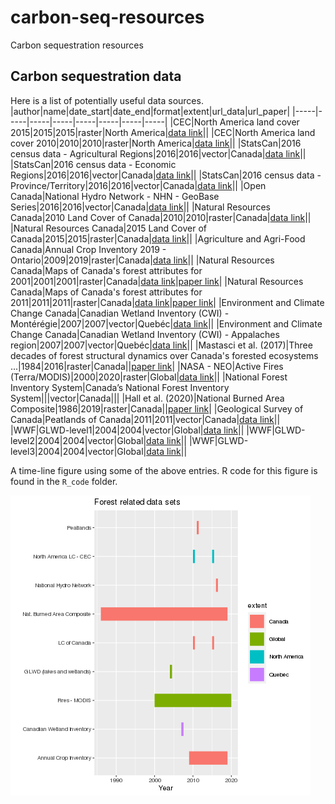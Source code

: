 # carbon-seq-resources
Carbon sequestration resources
## Carbon sequestration data
Here is a list of potentially useful data sources.
|author|name|date_start|date_end|format|extent|url_data|url_paper|
|-----|-----|-----|-----|-----|-----|-----|-----|
|CEC|North America land cover 2015|2015|2015|raster|North America|[data link]( http://www.cec.org/files/atlas)||
|CEC|North America land cover 2010|2010|2010|raster|North America|[data link]( http://www.cec.org/files/atlas)||
|StatsCan|2016 census data - Agricultural Regions|2016|2016|vector|Canada|[data link](https://www12.statcan.gc.ca/census-recensement/2011/geo/bound-limit/bound-limit-2016-eng.cfm)||
|StatsCan|2016 census data - Economic Regions|2016|2016|vector|Canada|[data link](https://www12.statcan.gc.ca/census-recensement/2011/geo/bound-limit/bound-limit-2016-eng.cfm)||
|StatsCan|2016 census data - Province/Territory|2016|2016|vector|Canada|[data link](https://www12.statcan.gc.ca/census-recensement/2011/geo/bound-limit/bound-limit-2016-eng.cfm)||
|Open Canada|National Hydro Network - NHN - GeoBase Series|2016|2016|vector|Canada|[data link](https://open.canada.ca/data/en/dataset/a4b190fe-e090-4e6d-881e-b87956c07977)||
|Natural Resources Canada|2010 Land Cover of Canada|2010|2010|raster|Canada|[data link](https://open.canada.ca/data/en/dataset/c688b87f-e85f-4842-b0e1-a8f79ebf1133)||
|Natural Resources Canada|2015 Land Cover of Canada|2015|2015|raster|Canada|[data link](https://open.canada.ca/data/en/dataset/4e615eae-b90c-420b-adee-2ca35896caf6)||
|Agriculture and Agri-Food Canada|Annual Crop Inventory 2019 - Ontario|2009|2019|raster|Canada|[data link](https://www.agr.gc.ca/atlas/data_donnees/agr/annualCropInventory/tif/2019/)||
|Natural Resources Canada|Maps of Canada's forest attributes for 2001|2001|2001|raster|Canada|[data link](https://open.canada.ca/data/en/dataset/ec9e2659-1c29-4ddb-87a2-6aced147a990)|[paper link](https://cdnsciencepub.com/doi/10.1139/cjfr-2017-0184)|
|Natural Resources Canada|Maps of Canada's forest attributes for 2011|2011|2011|raster|Canada|[data link](https://open.canada.ca/data/en/dataset/ec9e2659-1c29-4ddb-87a2-6aced147a990)|[paper link](https://cdnsciencepub.com/doi/10.1139/cjfr-2017-0184)|
|Environment and Climate Change Canada|Canadian Wetland Inventory (CWI) - Montérégie|2007|2007|vector|Quebéc|[data link](https://open.canada.ca/data/en/dataset/2381fe32-653c-431b-b520-a85b2396e377)||
|Environment and Climate Change Canada|Canadian Wetland Inventory (CWI) - Appalaches region|2007|2007|vector|Quebéc|[data link](https://open.canada.ca/data/en/dataset/09f46d71-6feb-4f8f-8eb5-a58a58b06af5)||
|Mastasci et al. (2017)|Three decades of forest structural dynamics over Canada's forested ecosystems ...|1984|2016|raster|Canada||[paper link](https://www.sciencedirect.com/science/article/pii/S0034425718303572)|
|NASA - NEO|Active Fires (Terra/MODIS)|2000|2020|raster|Global|[data link](https://earthobservatory.nasa.gov/global-maps/MOD14A1_M_FIRE)||
|National Forest Inventory System|Canada’s National Forest Inventory System|||vector|Canada|||
|Hall et al. (2020)|National Burned Area Composite|1986|2019|raster|Canada||[paper link](https://www.publish.csiro.au/wf/WF19201)|
|Geological Survey of Canada|Peatlands of Canada|2011|2011|vector|Canada|[data link](https://geoscan.nrcan.gc.ca/starweb/geoscan/servlet.starweb?path=geoscan/fulle.web&search1=R=288786)||
|WWF|GLWD-level1|2004|2004|vector|Global|[data link](https://www.worldwildlife.org/publications/global-lakes-and-wetlands-database-large-lake-polygons-level-1)||
|WWF|GLWD-level2|2004|2004|vector|Global|[data link](https://www.worldwildlife.org/publications/global-lakes-and-wetlands-database-small-lake-polygons-level-2)||
|WWF|GLWD-level3|2004|2004|vector|Global|[data link](https://www.worldwildlife.org/publications/global-lakes-and-wetlands-database-lakes-and-wetlands-grid-level-3)||

A time-line figure using some of the above entries. R code for this figure is found in the `R_code` folder.

![Forest related data time-line](./images/forest_data_sets1.png "Forest related data time-line")




